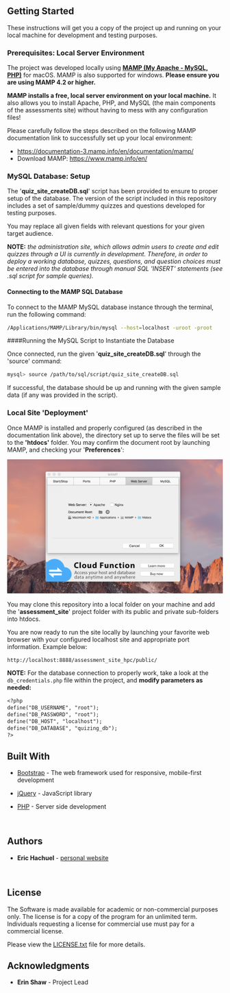 

## Getting Started

These instructions will get you a copy of the project up and running on your local machine for development and testing purposes. 

### Prerequisites: Local Server Environment

The project was developed locally using [**MAMP (My Apache - MySQL, PHP)**](https://www.mamp.info/en/) for macOS. MAMP is also supported for windows. **Please ensure you are using MAMP 4.2 or higher.**

**MAMP installs a free, local server environment on your local machine.** It also allows you to install Apache, PHP, and MySQL (the main components of the assessments site) without having to mess with any configuration files!

Please carefully follow the steps described on the following MAMP documentation link to successfully set up your local environment:

* https://documentation-3.mamp.info/en/documentation/mamp/
* Download MAMP: https://www.mamp.info/en/



### MySQL Database: Setup

The '**quiz_site_createDB.sql**' script has been provided to ensure to proper setup of the database. The version of the script included in this repository includes a set of sample/dummy quizzes and questions developed for testing purposes. 

You may replace all given fields with relevant questions for your given target audience. 

**NOTE:** *the administration site, which allows admin users to create and edit quizzes through a UI is currently in development. Therefore, in order to deploy a working database, quizzes, questions, and question choices must be entered into the database through manual SQL 'INSERT' statements (see .sql script for sample queries).*

#### Connecting to the MAMP SQL Database

To connect to the MAMP MySQL database instance through the terminal, run the following command:

```bash
/Applications/MAMP/Library/bin/mysql --host=localhost -uroot -proot
```

####Running the MySQL Script to Instantiate the Database

Once connected, run the given  '**quiz_site_createDB.sql**' through the 'source' command:

```bash
mysql> source /path/to/sql/script/quiz_site_createDB.sql
```

If successful, the database should be up and running with the given sample data (if any was provided in the script).



### Local Site 'Deployment'

Once MAMP is installed and properly configured (as described in the documentation link above), the directory set up to serve the files will be set to the **'htdocs'** folder. You may confirm the document root by launching MAMP, and checking your '**Preferences**':



![AMP_preference](./readme_images/MAMP_preferences.png)



You may clone this repository into a local folder on your machine and add the '**assessment_site**' project folder with its public and private sub-folders into htdocs.

You are now ready to run the site locally by launching your favorite web browser with your configured localhost site and appropriate port information. Example below:

```
http://localhost:8888/assessment_site_hpc/public/
```

**NOTE:** For the database connection to properly work, take a look at the `db_credentials.php` file within the project, and **modify parameters as needed:**

```php+HTML
<?php
define("DB_USERNAME", "root");
define("DB_PASSWORD", "root");
define("DB_HOST", "localhost");
define("DB_DATABASE", "quizing_db");
?>
```



## Built With

* [Bootstrap](https://getbootstrap.com/) - The web framework used for responsive, mobile-first development

* [jQuery](https://jquery.com/) - JavaScript library

* [PHP](http://www.php.net/) - Server side development

  ​

## Authors

* **Eric Hachuel**  - [personal website](https://www.erichachuel.com)

  ​

## License

The Software is made available for academic or non-commercial purposes only. The license is for a copy of the program for an unlimited term. Individuals requesting a license for commercial use must pay for a commercial license.

Please view the [LICENSE.txt](LICENSE.txt) file for more details.



## Acknowledgments

* **Erin Shaw** - Project Lead

  ​

